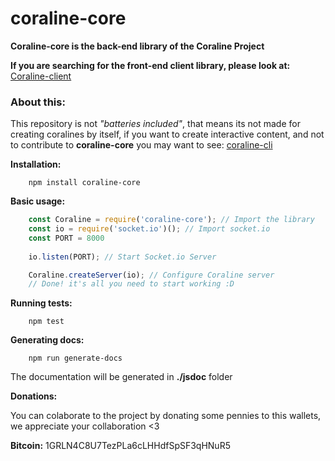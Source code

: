 # coraline-core
**Coraline-core is the back-end library of the Coraline Project**

**If you are searching for the front-end client library, please look at:** [Coraline-client](https://github.com/CamiloTD/coraline-client)

### About this:
This repository is not *"batteries included"*, that means its not made for creating coralines by itself, if you want to create interactive content, and not to contribute to **coraline-core** you may want to see: [coraline-cli](https://github.com/CamiloTD/coraline-cli)

**Installation:**
```batch
	npm install coraline-core
```
**Basic usage:**
```javascript
	const Coraline = require('coraline-core'); // Import the library
	const io = require('socket.io')(); // Import socket.io
	const PORT = 8000
	
	io.listen(PORT); // Start Socket.io Server

	Coraline.createServer(io); // Configure Coraline server
	// Done! it's all you need to start working :D
```

**Running tests:**

```batch
	npm test
```

**Generating docs:**

```batch
	npm run generate-docs
```
The documentation will be generated in **./jsdoc** folder

**Donations:**

You can colaborate to the project by donating some pennies to this wallets, we appreciate your collaboration <3

**Bitcoin:** 1GRLN4C8U7TezPLa6cLHHdfSpSF3qHNuR5